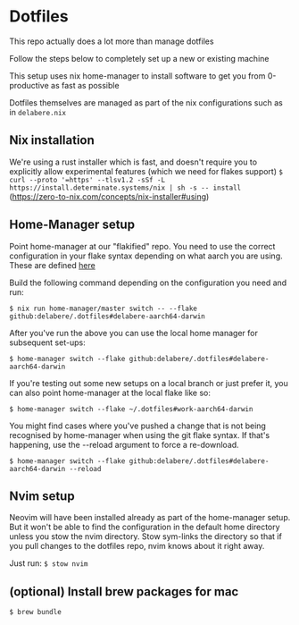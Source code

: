 # Dotfiles
This repo actually does a lot more than manage dotfiles

Follow the steps below to completely set up a new or existing machine


This setup uses nix home-manager to install software to get you from 0-productive as fast as possible

Dotfiles themselves are managed as part of the nix configurations such as in `delabere.nix`

## Nix installation
We're using a rust installer which is fast, and doesn't require you to explicitly allow experimental features (which we need for flakes support)
```$ curl --proto '=https' --tlsv1.2 -sSf -L https://install.determinate.systems/nix | sh -s -- install```
(https://zero-to-nix.com/concepts/nix-installer#using)

## Home-Manager setup
Point home-manager at our "flakified" repo. You need to use the correct configuration in your flake syntax depending on what aarch you are using. 
These are defined [here](https://github.com/delabere/.dotfiles/blob/89ff1dcf20294a49e08580f7b323e96d47173cec/flake.nix#L34-L37)

Build the following command depending on the configuration you need and run:

```$ nix run home-manager/master switch -- --flake github:delabere/.dotfiles#delabere-aarch64-darwin```

After you've run the above you can use the local home manager for subsequent set-ups:

```$ home-manager switch --flake github:delabere/.dotfiles#delabere-aarch64-darwin```

If you're testing out some new setups on a local branch or just prefer it, you can also point home-manager at the local
flake like so:

```$ home-manager switch --flake ~/.dotfiles#work-aarch64-darwin```

You might find cases where you've pushed a change that is not being recognised by home-manager when using the git flake syntax. If that's happening, use the --reload argument to force a re-download.

```$ home-manager switch --flake github:delabere/.dotfiles#delabere-aarch64-darwin --reload```

## Nvim setup
Neovim will have been installed already as part of the home-manager setup. But it won't be able to find the configuration in the default home directory unless you stow the nvim directory.
Stow sym-links the directory so that if you pull changes to the dotfiles repo, nvim knows about it right away.

Just run:
`$ stow nvim` 

## (optional) Install brew packages for mac
`$ brew bundle`
